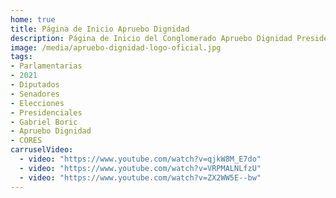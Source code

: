 ```yaml
---
home: true
title: Página de Inicio Apruebo Dignidad
description: Página de Inicio del Conglomerado Apruebo Dignidad Presidenciales, Parlamentarias y CORES 2021
image: /media/apruebo-dignidad-logo-oficial.jpg
tags: 
- Parlamentarias
- 2021
- Diputados
- Senadores
- Elecciones
- Presidenciales
- Gabriel Boric
- Apruebo Dignidad
- CORES
carruselVideo:
  - video: "https://www.youtube.com/watch?v=qjkW8M_E7do"
  - video: "https://www.youtube.com/watch?v=VRPMALNLfzU"
  - video: "https://www.youtube.com/watch?v=ZX2WW5E--bw"
---
```

